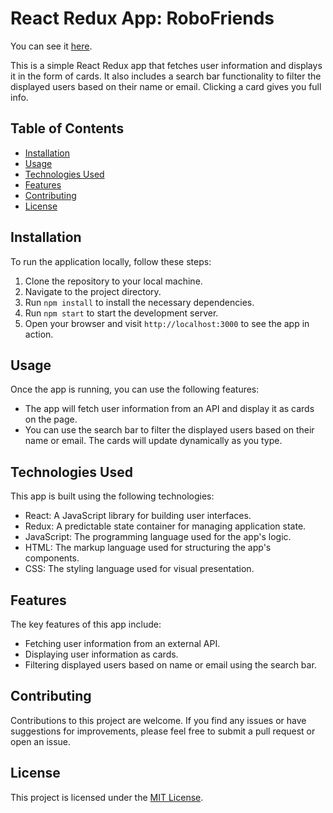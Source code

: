 # React Redux App: RoboFriends
You can see it [here](https://nad-garraz.github.io/robofriends/).

This is a simple React Redux app that fetches user information and displays it in the form of cards. It also includes a search bar functionality to filter the displayed users based on their name or email. Clicking a card gives you full info.

## Table of Contents

- [Installation](#installation)
- [Usage](#usage)
- [Technologies Used](#technologies-used)
- [Features](#features)
- [Contributing](#contributing)
- [License](#license)

## Installation

To run the application locally, follow these steps:

1. Clone the repository to your local machine.
2. Navigate to the project directory.
3. Run `npm install` to install the necessary dependencies.
4. Run `npm start` to start the development server.
5. Open your browser and visit `http://localhost:3000` to see the app in action.

## Usage

Once the app is running, you can use the following features:

- The app will fetch user information from an API and display it as cards on the page.
- You can use the search bar to filter the displayed users based on their name or email. The cards will update dynamically as you type.

## Technologies Used

This app is built using the following technologies:

- React: A JavaScript library for building user interfaces.
- Redux: A predictable state container for managing application state.
- JavaScript: The programming language used for the app's logic.
- HTML: The markup language used for structuring the app's components.
- CSS: The styling language used for visual presentation.

## Features

The key features of this app include:

- Fetching user information from an external API.
- Displaying user information as cards.
- Filtering displayed users based on name or email using the search bar.

## Contributing

Contributions to this project are welcome. If you find any issues or have suggestions for improvements, please feel free to submit a pull request or open an issue.

## License

This project is licensed under the [MIT License](LICENSE).
